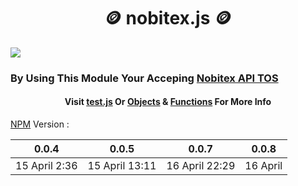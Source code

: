 <h1 align="center">🪙 nobitex.js 🪙
</h1>
<img src="https://avatars.githubusercontent.com/u/65118892?v=4"/>



<h3>By Using This Module Your Acceping <a href="https://apidocs.nobitex.ir/terms/#api">Nobitex API TOS</a></h3>
<h4 align="center">Visit <a href="https://github.com/hadiazt/nobitex.js/blob/main/index.test.js">test.js</a> Or <a href="https://github.com/hadiazt/nobitex.js/blob/main/Data/Objects.md">Objects</a> & <a href="https://github.com/hadiazt/nobitex.js/blob/main/Data/Functions.md">Functions</a> For More Info</h4>

<a href="https://www.npmjs.com/package/nobitex.js">NPM</a> Version :

 0.0.4 | 0.0.5 | 0.0.7 | 0.0.8
|:-------------:|:-------------:|:-------------:|:-------------:
15 April 2:36 | 15 April 13:11 | 16 April 22:29 | 16 April
